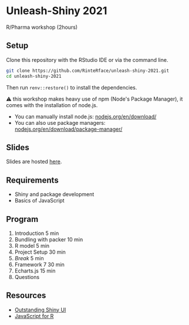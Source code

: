 # Unleash-Shiny 2021

R/Pharma workshop (2hours)

## Setup

Clone this repository with the RStudio IDE or via the 
command line.

```bash
git clone https://github.com/RinteRface/unleash-shiny-2021.git
cd unleash-shiny-2021
```

Then run `renv::restore()` to install the dependencies.

:warning: this workshop makes heavy use of npm
(Node's Package Manager), it comes with the installation of
node.js.

- You can manually install node.js: 
[nodejs.org/en/download/](https://nodejs.org/en/download/)
- You can also use package managers:
[nodejs.org/en/download/package-manager/](https://nodejs.org/en/download/package-manager/)

## Slides

Slides are hosted [here](https://rinterface.com/shiny/talks/RPharma2021/).


## Requirements

- Shiny and package development
- Basics of JavaScript

## Program

1. Introduction 				5  min
2. Bundling with packer 10 min
3. R model 							5  min
4. Project Setup 				30 min
5. _Break_ 							5  min
6. Framework 7 					30 min
7. Echarts.js 					15 min
8. Questions

## Resources

- [Outstanding Shiny UI](https://divadnojnarg.github.io/outstanding-shiny-ui/)
- [JavaScript for R](https://javascript-for-r.com/) 
